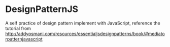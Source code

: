 # DesignPatternJS

A self practice of design pattern implement with JavaScript, reference the tutorial from 
http://addyosmani.com/resources/essentialjsdesignpatterns/book/#mediatorpatternjavascript
